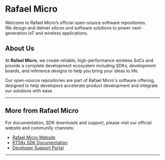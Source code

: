 # Rafael Micro 

Welcome to Rafael Micro’s official open-source software repositories.  
We design and deliver silicon and software solutions to power next-generation IoT and wireless applications.

## About Us

At **Rafael Micro**, we create reliable, high-performance wireless SoCs and provide a complete development ecosystem including SDKs, development boards, and reference designs to help you bring your ideas to life.

Our open-source repositories are part of Rafael Micro's software offering, designed to help developers accelerate product development and integrate our solutions with ease.

---

## More from Rafael Micro

For documentation, SDK downloads and support, please visit our official website and community channels:

- [Rafael Micro Website](https://www.rafaelmicro.com)
- [RT58x SDK Documentation](https://github.com/RafaelMicro/RT58x_SDK)
- [Developer Support Portal](https://www.rafaelmicro.com/contact)

---
